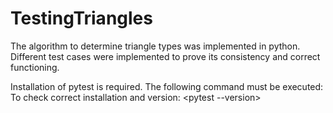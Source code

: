 # TestingTriangles
The algorithm to determine triangle types was implemented in python. Different test cases were implemented to prove its consistency and correct functioning.

Installation of pytest is required. The following command must be executed:
<pip install pytest>
To check correct installation and version:
<pytest --version>
